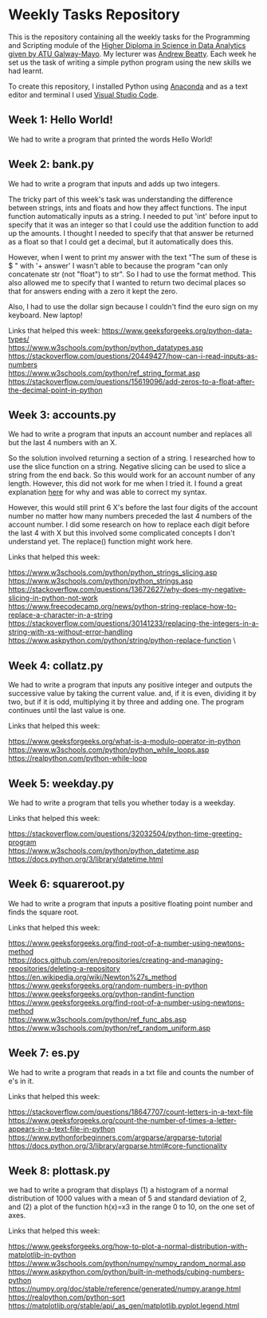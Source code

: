# Weekly Tasks Repository

This is the repository containing all the weekly tasks for the Programming and Scripting module of the [Higher Diploma in Science in Data Analytics given by ATU Galway-Mayo](https://www.gmit.ie/higher-diploma-in-science-in-computing-in-data-analytics). My lecturer was [Andrew Beatty](https://github.com/andrewbeattycourseware?tab=overview&from=2022-12-01&to=2022-12-31). Each week he set us the task of writing a simple python program using the new skills we had learnt.

To create this repository, I installed Python using [Anaconda](https://www.anaconda.com/download) and as a text editor and terminal I used [Visual Studio Code](https://code.visualstudio.com/). 

## Week 1: Hello World!

We had to write a program that printed the words Hello World!

## Week 2: bank.py

We had to write a program that inputs and adds up two integers.

The tricky part of this week's task was understanding the difference between strings, ints and floats and how they affect functions. The input function automatically inputs as a string. I needed to put 'int' before input to specify that it was an integer so that I could use the addition function to add up the amounts. I thought I needed to specify that that answer be returned as a float so that I could get a decimal, but it automatically does this. 

However, when I went to print my answer with the text "The sum of these is $ " with '+ answer' I wasn't able to because the program "can only concatenate str (not "float") to str". So I had to use the format method. This also allowed me to specify that I wanted to return two decimal places so that for answers ending with a zero it kept the zero.

Also, I had to use the dollar sign because I couldn't find the euro sign on my keyboard. New laptop!

Links that helped this week:
https://www.geeksforgeeks.org/python-data-types/ \
https://www.w3schools.com/python/python_datatypes.asp \
https://stackoverflow.com/questions/20449427/how-can-i-read-inputs-as-numbers \
https://www.w3schools.com/python/ref_string_format.asp \
https://stackoverflow.com/questions/15619096/add-zeros-to-a-float-after-the-decimal-point-in-python

## Week 3: accounts.py

We had to write a program that inputs an account number and replaces all but the last 4 numbers with an X.

So the solution involved returning a section of a string. I researched how to use the slice function on a string. Negative slicing can be used to slice a string from the end back. So this would work for an account number of any length. However, this did not work for me when I tried it. I found a great explanation [here](https://stackoverflow.com/questions/13672627/why-does-my-negative-slicing-in-python-not-work) for why and was able to correct my syntax.

However, this would still print 6 X's before the last four digits of the account number no matter how many numbers preceded the last 4 numbers of the account number. I did some research on how to replace each digit before the last 4 with X but this involved some complicated concepts I don't understand yet. The replace() function might work here.

Links that helped this week:

https://www.w3schools.com/python/python_strings_slicing.asp \
https://www.w3schools.com/python/python_strings.asp \
https://stackoverflow.com/questions/13672627/why-does-my-negative-slicing-in-python-not-work \
https://www.freecodecamp.org/news/python-string-replace-how-to-replace-a-character-in-a-string \
https://stackoverflow.com/questions/30141233/replacing-the-integers-in-a-string-with-xs-without-error-handling \
https://www.askpython.com/python/string/python-replace-function \


## Week 4: collatz.py

We had to write a program that inputs any positive integer and outputs the successive value by taking the current value. 
and, if it is even, dividing it by two, but if it is odd, multiplying it by three and adding one. The program continues until the last value is one.

Links that helped this week:

https://www.geeksforgeeks.org/what-is-a-modulo-operator-in-python \
https://www.w3schools.com/python/python_while_loops.asp \
https://realpython.com/python-while-loop 

## Week 5: weekday.py

We had to write a program that tells you whether today is a weekday.

Links that helped this week:

https://stackoverflow.com/questions/32032504/python-time-greeting-program \
https://www.w3schools.com/python/python_datetime.asp \
https://docs.python.org/3/library/datetime.html 

## Week 6: squareroot.py

We had to write a program that inputs a positive floating point number and finds the square root.

Links that helped this week:

https://www.geeksforgeeks.org/find-root-of-a-number-using-newtons-method \
https://docs.github.com/en/repositories/creating-and-managing-repositories/deleting-a-repository \
https://en.wikipedia.org/wiki/Newton%27s_method \
https://www.geeksforgeeks.org/random-numbers-in-python \
https://www.geeksforgeeks.org/python-randint-function \
https://www.geeksforgeeks.org/find-root-of-a-number-using-newtons-method \
https://www.w3schools.com/python/ref_func_abs.asp \
https://www.w3schools.com/python/ref_random_uniform.asp 

## Week 7: es.py

We had to write a program that reads in a txt file and counts the number of e's in it.

Links that helped this week:

https://stackoverflow.com/questions/18647707/count-letters-in-a-text-file \
https://www.geeksforgeeks.org/count-the-number-of-times-a-letter-appears-in-a-text-file-in-python \
https://www.pythonforbeginners.com/argparse/argparse-tutorial \
https://docs.python.org/3/library/argparse.html#core-functionality 

## Week 8: plottask.py

we had to write a program that displays (1) a histogram of a normal distribution of 1000 values with a mean of 5 and standard deviation of 2, and (2) a plot of the function h(x)=x3 in the range 0 to 10, on the one set of axes.

Links that helped this week:

https://www.geeksforgeeks.org/how-to-plot-a-normal-distribution-with-matplotlib-in-python \
https://www.w3schools.com/python/numpy/numpy_random_normal.asp \
https://www.askpython.com/python/built-in-methods/cubing-numbers-python \
https://numpy.org/doc/stable/reference/generated/numpy.arange.html \
https://realpython.com/python-sort \
https://matplotlib.org/stable/api/_as_gen/matplotlib.pyplot.legend.html 




















